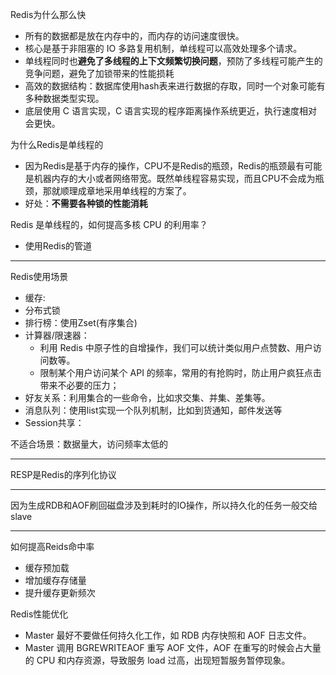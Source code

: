 Redis为什么那么快

* 所有的数据都是放在内存中的，而内存的访问速度很快。
* 核心是基于非阻塞的 IO 多路复用机制，单线程可以高效处理多个请求。
* 单线程同时也**避免了多线程的上下文频繁切换问题**，预防了多线程可能产生的竞争问题，避免了加锁带来的性能损耗
* 高效的数据结构：数据库使用hash表来进行数据的存取，同时一个对象可能有多种数据类型实现。
* 底层使用 C 语言实现，C 语言实现的程序距离操作系统更近，执行速度相对会更快。

为什么Redis是单线程的

- 因为Redis是基于内存的操作，CPU不是Redis的瓶颈，Redis的瓶颈最有可能是机器内存的大小或者网络带宽。既然单线程容易实现，而且CPU不会成为瓶颈，那就顺理成章地采用单线程的方案了。
- 好处：**不需要各种锁的性能消耗**

Redis 是单线程的，如何提高多核 CPU 的利用率？

- 使用Redis的管道

---

Redis使用场景

- 缓存:
- 分布式锁
- 排行榜：使用Zset(有序集合)
- 计算器/限速器：
  - 利用 Redis 中原子性的自增操作，我们可以统计类似用户点赞数、用户访问数等。
  - 限制某个用户访问某个 API 的频率，常用的有抢购时，防止用户疯狂点击带来不必要的压力；
- 好友关系：利用集合的一些命令，比如求交集、并集、差集等。
- 消息队列：使用list实现一个队列机制，比如到货通知，邮件发送等
- Session共享：

不适合场景：数据量大，访问频率太低的

---

RESP是Redis的序列化协议

---

因为生成RDB和AOF刷回磁盘涉及到耗时的IO操作，所以持久化的任务一般交给slave

---

如何提高Reids命中率

- 缓存预加载
- 增加缓存存储量
- 提升缓存更新频次

Redis性能优化

- Master 最好不要做任何持久化工作，如 RDB 内存快照和 AOF 日志文件。
- Master 调用 BGREWRITEAOF 重写 AOF 文件，AOF 在重写的时候会占大量的 CPU 和内存资源，导致服务 load 过高，出现短暂服务暂停现象。
